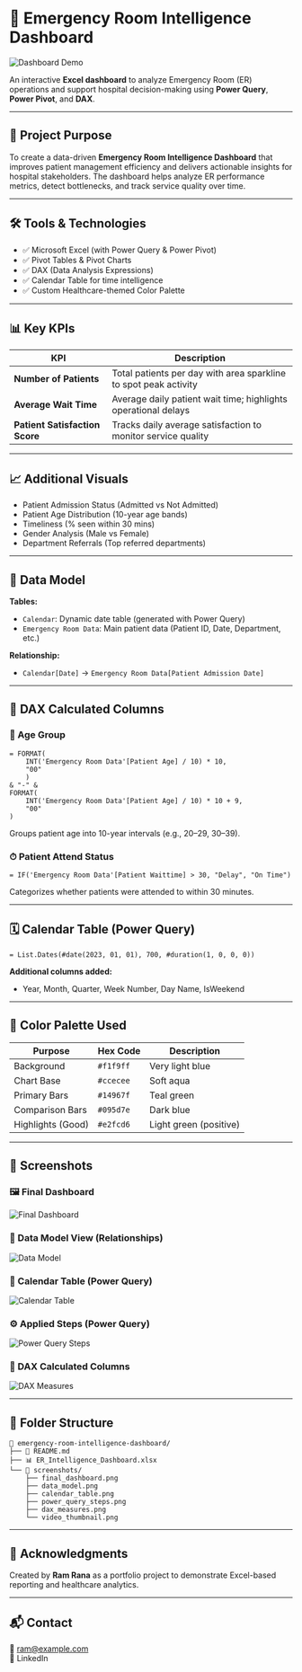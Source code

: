 # 🏥 Emergency Room Intelligence Dashboard
![Dashboard Demo](screenshots/dashboard_demo.gif)

An interactive **Excel dashboard** to analyze Emergency Room (ER) operations and support hospital decision-making using **Power Query**, **Power Pivot**, and **DAX**.

---

## 🎯 Project Purpose
To create a data-driven **Emergency Room Intelligence Dashboard** that improves patient management efficiency and delivers actionable insights for hospital stakeholders. The dashboard helps analyze ER performance metrics, detect bottlenecks, and track service quality over time.

---

## 🛠 Tools & Technologies
- ✅ Microsoft Excel (with Power Query & Power Pivot)
- ✅ Pivot Tables & Pivot Charts
- ✅ DAX (Data Analysis Expressions)
- ✅ Calendar Table for time intelligence
- ✅ Custom Healthcare-themed Color Palette

---

## 📊 Key KPIs
| KPI | Description |
|-----|-------------|
| **Number of Patients** | Total patients per day with area sparkline to spot peak activity |
| **Average Wait Time** | Average daily patient wait time; highlights operational delays |
| **Patient Satisfaction Score** | Tracks daily average satisfaction to monitor service quality |

---

## 📈 Additional Visuals
- Patient Admission Status (Admitted vs Not Admitted)
- Patient Age Distribution (10-year age bands)
- Timeliness (% seen within 30 mins)
- Gender Analysis (Male vs Female)
- Department Referrals (Top referred departments)

---

## 🔗 Data Model
**Tables:**
- `Calendar`: Dynamic date table (generated with Power Query)
- `Emergency Room Data`: Main patient data (Patient ID, Date, Department, etc.)

**Relationship:**
- `Calendar[Date]` → `Emergency Room Data[Patient Admission Date]`

---

## 🧮 DAX Calculated Columns

### 🧓 Age Group
```dax
= FORMAT(
    INT('Emergency Room Data'[Patient Age] / 10) * 10,
    "00"
    )
& "-" &
FORMAT(
    INT('Emergency Room Data'[Patient Age] / 10) * 10 + 9,
    "00"
)
```
Groups patient age into 10-year intervals (e.g., 20–29, 30–39).

### ⏱ Patient Attend Status
```dax
= IF('Emergency Room Data'[Patient Waittime] > 30, "Delay", "On Time")
```
Categorizes whether patients were attended to within 30 minutes.

---

## 🗓 Calendar Table (Power Query)
```powerquery
= List.Dates(#date(2023, 01, 01), 700, #duration(1, 0, 0, 0))
```

**Additional columns added:**
- Year, Month, Quarter, Week Number, Day Name, IsWeekend

---

## 🎨 Color Palette Used
| Purpose | Hex Code | Description |
|---------|----------|-------------|
| Background | `#f1f9ff` | Very light blue |
| Chart Base | `#ccecee` | Soft aqua |
| Primary Bars | `#14967f` | Teal green |
| Comparison Bars | `#095d7e` | Dark blue |
| Highlights (Good) | `#e2fcd6` | Light green (positive) |

---

## 📸 Screenshots

### 🖼 Final Dashboard
![Final Dashboard](screenshots/final_dashboard.png)

### 🔗 Data Model View (Relationships)
![Data Model](screenshots/data_model.png)

### 📅 Calendar Table (Power Query)
![Calendar Table](screenshots/calendar_table.png)

### ⚙ Applied Steps (Power Query)
![Power Query Steps](screenshots/power_query_steps.png)

### 📐 DAX Calculated Columns
![DAX Measures](screenshots/dax_measures.png)

---


## 📂 Folder Structure
```
📁 emergency-room-intelligence-dashboard/
├── 📄 README.md
├── 📊 ER_Intelligence_Dashboard.xlsx
└── 📁 screenshots/
    ├── final_dashboard.png
    ├── data_model.png
    ├── calendar_table.png
    ├── power_query_steps.png
    ├── dax_measures.png
    └── video_thumbnail.png

```

---

## 🙌 Acknowledgments
Created by **Ram Rana** as a portfolio project to demonstrate Excel-based reporting and healthcare analytics.

---

## 📬 Contact
📧 ram@example.com  
🔗 LinkedIn
